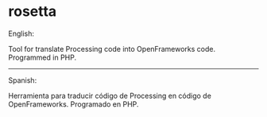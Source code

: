 # rosetta

English:

Tool for translate Processing code into OpenFrameworks code.
Programmed in PHP.

---

Spanish:

Herramienta para traducir código de Processing en código de OpenFrameworks.
Programado en PHP.
